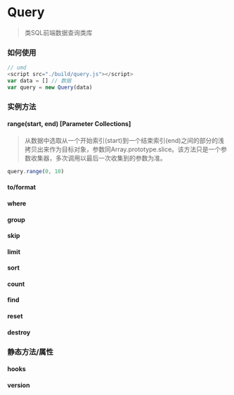 # Query

> 类SQL前端数据查询类库


### 如何使用
```javascript
// umd
<script src="./build/query.js"></script>
var data = [] // 数据
var query = new Query(data)
```

### 实例方法
#### range(start, end) [Parameter Collections] 
> 从数据中选取从一个开始索引(start)到一个结束索引(end)之间的部分的浅拷贝出来作为目标对象，参数同Array.prototype.slice。该方法只是一个参数收集器，多次调用以最后一次收集到的参数为准。

```javascript
query.range(0, 10)
```

#### to/format

#### where

#### group

#### skip

#### limit

#### sort

#### count

#### find

#### reset

#### destroy

### 静态方法/属性

#### hooks

#### version